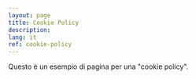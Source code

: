 ```yaml
---
layout: page
title: Cookie Policy
description:
lang: it
ref: cookie-policy
---
```


Questo è un esempio di pagina per una "cookie policy".
